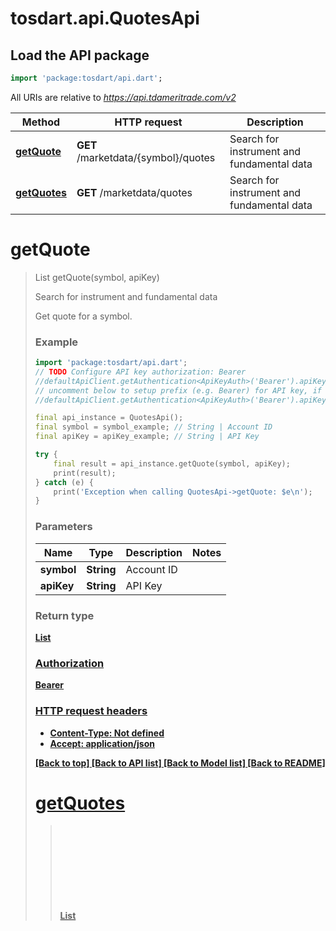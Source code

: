 # tosdart.api.QuotesApi

## Load the API package
```dart
import 'package:tosdart/api.dart';
```

All URIs are relative to *https://api.tdameritrade.com/v2*

Method | HTTP request | Description
------------- | ------------- | -------------
[**getQuote**](QuotesApi.md#getQuote) | **GET** /marketdata/{symbol}/quotes | Search for instrument and fundamental data
[**getQuotes**](QuotesApi.md#getQuotes) | **GET** /marketdata/quotes | Search for instrument and fundamental data


# **getQuote**
> List<Object> getQuote(symbol, apiKey)

Search for instrument and fundamental data

Get quote for a symbol.

### Example 
```dart
import 'package:tosdart/api.dart';
// TODO Configure API key authorization: Bearer
//defaultApiClient.getAuthentication<ApiKeyAuth>('Bearer').apiKey = 'YOUR_API_KEY';
// uncomment below to setup prefix (e.g. Bearer) for API key, if needed
//defaultApiClient.getAuthentication<ApiKeyAuth>('Bearer').apiKeyPrefix = 'Bearer';

final api_instance = QuotesApi();
final symbol = symbol_example; // String | Account ID
final apiKey = apiKey_example; // String | API Key

try { 
    final result = api_instance.getQuote(symbol, apiKey);
    print(result);
} catch (e) {
    print('Exception when calling QuotesApi->getQuote: $e\n');
}
```

### Parameters

Name | Type | Description  | Notes
------------- | ------------- | ------------- | -------------
 **symbol** | **String**| Account ID | 
 **apiKey** | **String**| API Key | 

### Return type

[**List<Object>**](Object.md)

### Authorization

[Bearer](../README.md#Bearer)

### HTTP request headers

 - **Content-Type**: Not defined
 - **Accept**: application/json

[[Back to top]](#) [[Back to API list]](../README.md#documentation-for-api-endpoints) [[Back to Model list]](../README.md#documentation-for-models) [[Back to README]](../README.md)

# **getQuotes**
> List<Object> getQuotes(apiKey, symbol)

Search for instrument and fundamental data

Get quote for one or more symbols.

### Example 
```dart
import 'package:tosdart/api.dart';
// TODO Configure API key authorization: Bearer
//defaultApiClient.getAuthentication<ApiKeyAuth>('Bearer').apiKey = 'YOUR_API_KEY';
// uncomment below to setup prefix (e.g. Bearer) for API key, if needed
//defaultApiClient.getAuthentication<ApiKeyAuth>('Bearer').apiKeyPrefix = 'Bearer';

final api_instance = QuotesApi();
final apiKey = apiKey_example; // String | API Key
final symbol = symbol_example; // String | Symbol to search for

try { 
    final result = api_instance.getQuotes(apiKey, symbol);
    print(result);
} catch (e) {
    print('Exception when calling QuotesApi->getQuotes: $e\n');
}
```

### Parameters

Name | Type | Description  | Notes
------------- | ------------- | ------------- | -------------
 **apiKey** | **String**| API Key | 
 **symbol** | **String**| Symbol to search for | 

### Return type

[**List<Object>**](Object.md)

### Authorization

[Bearer](../README.md#Bearer)

### HTTP request headers

 - **Content-Type**: Not defined
 - **Accept**: application/json

[[Back to top]](#) [[Back to API list]](../README.md#documentation-for-api-endpoints) [[Back to Model list]](../README.md#documentation-for-models) [[Back to README]](../README.md)

